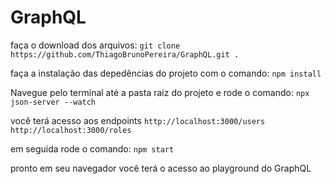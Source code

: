 # GraphQL

faça o download dos arquivos:
`git clone https://github.com/ThiagoBrunoPereira/GraphQL.git .`

faça a instalação das depedências do projeto com o comando: `npm install`

Navegue pelo terminal até a pasta raiz do projeto e rode o comando:
`npx json-server --watch`

você terá acesso aos endpoints
`http://localhost:3000/users`
`http://localhost:3000/roles`

em seguida rode o comando:
`npm start`

pronto em seu navegador você terá o acesso ao playground do GraphQL
